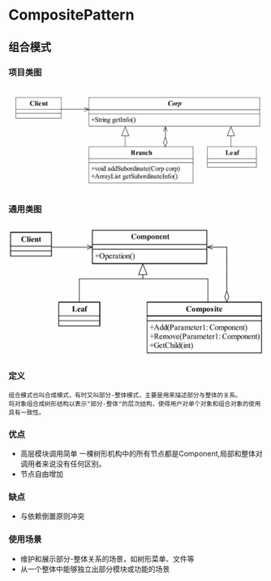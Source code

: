 # CompositePattern
## 组合模式
### 项目类图
![组合模式项目类图](https://github.com/qiaojiuyuan/CompositePattern/raw/master/composite_class.png)
### 通用类图
![通用类图](https://github.com/qiaojiuyuan/CompositePattern/raw/master/common_class.png)
### 定义
```
组合模式也叫合成模式，有时又叫部分-整体模式，主要是用来描述部分与整体的关系。
将对象组合成树形结构以表示"部分-整体"的层次结构，使得用户对单个对象和组合对象的使用具有一致性。
```
### 优点
* 高层模块调用简单
一棵树形机构中的所有节点都是Component,局部和整体对调用者来说没有任何区别。
* 节点自由增加
### 缺点
* 与依赖倒置原则冲突
### 使用场景
* 维护和展示部分-整体关系的场景，如树形菜单、文件等
* 从一个整体中能够独立出部分模块或功能的场景
